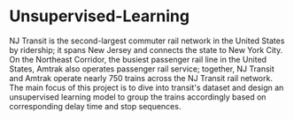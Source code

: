 # Unsupervised-Learning

NJ Transit is the second-largest commuter rail network in the United States by ridership; it spans New Jersey and connects the state to New York City. On the Northeast Corridor, the busiest passenger rail line in the United States, Amtrak also operates passenger rail service; together, NJ Transit and Amtrak operate nearly 750 trains across the NJ Transit rail network.
The main focus of this project is to dive into transit's dataset and design an unsupervised learning model to group the trains accordingly based on corresponding delay time and stop sequences. 
